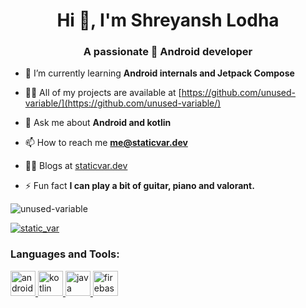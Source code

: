 <h1 align="center">Hi 👋, I'm Shreyansh Lodha</h1>
<h3 align="center">A passionate 🤖 Android developer</h3>

- 🌱 I’m currently learning **Android internals and Jetpack Compose**

- 👨‍💻 All of my projects are available at [https://github.com/unused-variable/](https://github.com/unused-variable/)

- 💬 Ask me about **Android and kotlin**

- 📫 How to reach me **me@staticvar.dev**

- ✍🏼 Blogs at [staticvar.dev](https://staticvar.dev)

- ⚡ Fun fact **I can play a bit of guitar, piano and valorant.**

<p align="left"> <img src="https://komarev.com/ghpvc/?username=unused-variable&label=Profile%20views&color=0e75b6&style=flat" alt="unused-variable" /> </p>

<p align="left"> <a href="https://twitter.com/static_var" target="blank"><img src="https://img.shields.io/twitter/follow/static_var?logo=twitter&style=for-the-badge" alt="static_var" /></a> </p>


<h3 align="left">Languages and Tools:</h3>
<p align="left"> 
  <a href="https://developer.android.com" target="_blank"> <img src="https://www.vectorlogo.zone/logos/android/android-icon.svg" alt="android" width="40" height="40"/> </a> 
  <a href="https://kotlinlang.org" target="_blank"> <img src="https://www.vectorlogo.zone/logos/kotlinlang/kotlinlang-icon.svg" alt="kotlin" width="40" height="40"/> </a> 
  <a href="https://www.java.com" target="_blank"> <img src="https://www.vectorlogo.zone/logos/java/java-icon.svg" alt="java" width="40" height="40"/> </a>
  <a href="https://firebase.google.com/" target="_blank"> <img src="https://www.vectorlogo.zone/logos/firebase/firebase-icon.svg" alt="firebase" width="40" height="40"/> </a> 
</p>

